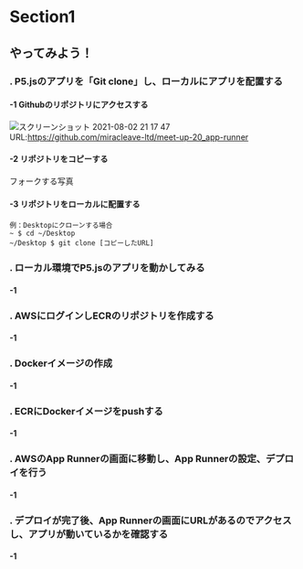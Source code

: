 # Section1

## やってみよう！

### . P5.jsのアプリを「Git clone」し、ローカルにアプリを配置する
#### -1 Githubのリポジトリにアクセスする
![スクリーンショット 2021-08-02 21 17 47](https://user-images.githubusercontent.com/66664167/127860675-2844db8d-8557-4963-b434-73f50bb3c3e1.png)
URL:https://github.com/miracleave-ltd/meet-up-20_app-runner

#### -2 リポジトリをコピーする
フォークする写真

#### -3 リポジトリをローカルに配置する
```
例：Desktopにクローンする場合
~ $ cd ~/Desktop
~/Desktop $ git clone [コピーしたURL] 
```

### . ローカル環境でP5.jsのアプリを動かしてみる
#### -1 

### . AWSにログインしECRのリポジトリを作成する
#### -1 

### . Dockerイメージの作成
#### -1 

### . ECRにDockerイメージをpushする
#### -1 

### . AWSのApp Runnerの画面に移動し、App Runnerの設定、デプロイを行う
#### -1 

### . デプロイが完了後、App Runnerの画面にURLがあるのでアクセスし、アプリが動いているかを確認する
#### -1 
